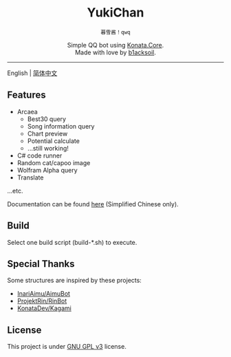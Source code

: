 ﻿<div align="center">

# YukiChan

`暮雪酱！qwq`

Simple QQ bot using [Konata.Core](https://github.com/KonataDev/Konata.Core/).  
Made with love by [b1acksoil](https://github.com/b1acksoil/).

</div>

---

English | [简体中文](./README-CN.md)

## Features
- Arcaea
  - Best30 query
  - Song information query
  - Chart preview
  - Potential calculate
  - ...still working!
- C# code runner
- Random cat/capoo image
- Wolfram Alpha query
- Translate

...etc.

Documentation can be found [here](https://docs.blacksoil.top/YukiChan/) (Simplified Chinese only).

## Build
Select one build script (build-*.sh) to execute.

## Special Thanks
Some structures are inspired by these projects:  

- [InariAimu/AimuBot](https://github.com/InariAimu/AimuBot/)  
- [ProjektRin/RinBot](https://github.com/ProjektRin/RinBot)  
- [KonataDev/Kagami](https://github.com/KonataDev/Kagami/)  

## License
This project is under [GNU GPL v3](./LICENSE) license.
